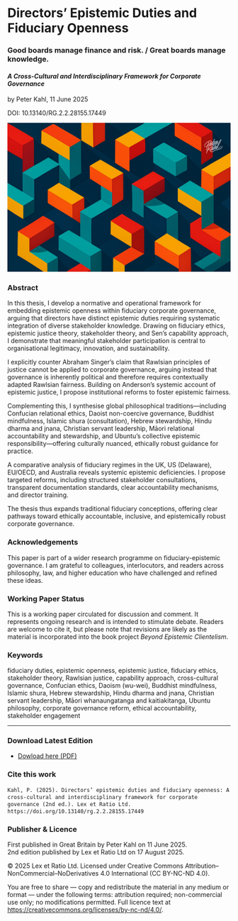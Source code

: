 # Directors’ Epistemic Duties and Fiduciary Openness

### Good boards manage finance and risk. / Great boards manage knowledge.

#### _A Cross-Cultural and Interdisciplinary Framework for Corporate Governance_

by Peter Kahl, 11 June 2025

DOI: 10.13140/RG.2.2.28155.17449

![alt text](https://github.com/Peter-Kahl/Directors-Epistemic-Duties-and-Fiduciary-Openness/blob/main/geometries_directors.jpg?raw=true)

### Abstract

In this thesis, I develop a normative and operational framework for embedding epistemic openness within fiduciary corporate governance, arguing that directors have distinct epistemic duties requiring systematic integration of diverse stakeholder knowledge. Drawing on fiduciary ethics, epistemic justice theory, stakeholder theory, and Sen’s capability approach, I demonstrate that meaningful stakeholder participation is central to organisational legitimacy, innovation, and sustainability.

I explicitly counter Abraham Singer’s claim that Rawlsian principles of justice cannot be applied to corporate governance, arguing instead that governance is inherently political and therefore requires contextually adapted Rawlsian fairness. Building on Anderson’s systemic account of epistemic justice, I propose institutional reforms to foster epistemic fairness.

Complementing this, I synthesise global philosophical traditions—including Confucian relational ethics, Daoist non-coercive governance, Buddhist mindfulness, Islamic shura (consultation), Hebrew stewardship, Hindu dharma and jnana, Christian servant leadership, Māori relational accountability and stewardship, and Ubuntu’s collective epistemic responsibility—offering culturally nuanced, ethically robust guidance for practice.

A comparative analysis of fiduciary regimes in the UK, US (Delaware), EU/OECD, and Australia reveals systemic epistemic deficiencies. I propose targeted reforms, including structured stakeholder consultations, transparent documentation standards, clear accountability mechanisms, and director training.

The thesis thus expands traditional fiduciary conceptions, offering clear pathways toward ethically accountable, inclusive, and epistemically robust corporate governance.

### Acknowledgements

This paper is part of a wider research programme on fiduciary-epistemic governance. I am grateful to colleagues, interlocutors, and readers across philosophy, law, and higher education who have challenged and refined these ideas.

### Working Paper Status

This is a working paper circulated for discussion and comment. It represents ongoing research and is intended to stimulate debate. Readers are welcome to cite it, but please note that revisions are likely as the material is incorporated into the book project _Beyond Epistemic Clientelism_.

### Keywords

fiduciary duties, epistemic openness, epistemic justice, fiduciary ethics, stakeholder theory, Rawlsian justice, capability approach, cross-cultural governance, Confucian ethics, Daoism (wu-wei), Buddhist mindfulness, Islamic shura, Hebrew stewardship, Hindu dharma and jnana, Christian servant leadership, Māori whanaungatanga and kaitiakitanga, Ubuntu philosophy, corporate governance reform, ethical accountability, stakeholder engagement

---

### Download Latest Edition

- [Dowload here (PDF)](https://raw.githubusercontent.com/Peter-Kahl/Directors-Epistemic-Duties-and-Fiduciary-Openness/master/Kahl_P_Directors_Epistemic_Duties_and_Fiduciary_Openness_v2_17-AUG-2025.pdf)

### Cite this work

```
Kahl, P. (2025). Directors’ epistemic duties and fiduciary openness: A cross-cultural and interdisciplinary framework for corporate governance (2nd ed.). Lex et Ratio Ltd. https://doi.org/10.13140/rg.2.2.28155.17449
```

### Publisher & Licence

First published in Great Britain by Peter Kahl on 11 June 2025.\
2nd edition published by Lex et Ratio Ltd on 17 August 2025.

© 2025 Lex et Ratio Ltd. Licensed under Creative Commons Attribution–NonCommercial–NoDerivatives 4.0 International (CC BY-NC-ND 4.0).

You are free to share — copy and redistribute the material in any medium or format — under the following terms: attribution required; non-commercial use only; no modifications permitted. Full licence text at <https://creativecommons.org/licenses/by-nc-nd/4.0/>.